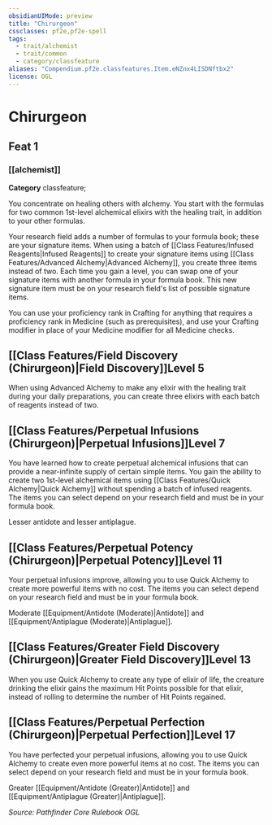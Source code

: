 ```yaml
---
obsidianUIMode: preview
title: "Chirurgeon"
cssclasses: pf2e,pf2e-spell
tags:
  - trait/alchemist
  - trait/common
  - category/classfeature
aliases: "Compendium.pf2e.classfeatures.Item.eNZnx4LISDNftbx2"
license: OGL
---
```

# Chirurgeon
## Feat 1
### [[alchemist]]

**Category** classfeature; 




You concentrate on healing others with alchemy. You start with the formulas for two common 1st-level alchemical elixirs with the healing trait, in addition to your other formulas.

Your research field adds a number of formulas to your formula book; these are your signature items. When using a batch of [[Class Features/Infused Reagents|Infused Reagents]] to create your signature items using [[Class Features/Advanced Alchemy|Advanced Alchemy]], you create three items instead of two. Each time you gain a level, you can swap one of your signature items with another formula in your formula book. This new signature item must be on your research field's list of possible signature items.

You can use your proficiency rank in Crafting for anything that requires a proficiency rank in Medicine (such as prerequisites), and use your Crafting modifier in place of your Medicine modifier for all Medicine checks.

## [[Class Features/Field Discovery (Chirurgeon)|Field Discovery]]Level 5

When using Advanced Alchemy to make any elixir with the healing trait during your daily preparations, you can create three elixirs with each batch of reagents instead of two.

## [[Class Features/Perpetual Infusions (Chirurgeon)|Perpetual Infusions]]Level 7

You have learned how to create perpetual alchemical infusions that can provide a near-infinite supply of certain simple items. You gain the ability to create two 1st-level alchemical items using [[Class Features/Quick Alchemy|Quick Alchemy]] without spending a batch of infused reagents. The items you can select depend on your research field and must be in your formula book.

Lesser antidote and lesser antiplague.

## [[Class Features/Perpetual Potency (Chirurgeon)|Perpetual Potency]]Level 11

Your perpetual infusions improve, allowing you to use Quick Alchemy to create more powerful items with no cost. The items you can select depend on your research field and must be in your formula book.

Moderate [[Equipment/Antidote (Moderate)|Antidote]] and [[Equipment/Antiplague (Moderate)|Antiplague]].

## [[Class Features/Greater Field Discovery (Chirurgeon)|Greater Field Discovery]]Level 13

When you use Quick Alchemy to create any type of elixir of life, the creature drinking the elixir gains the maximum Hit Points possible for that elixir, instead of rolling to determine the number of Hit Points regained.

## [[Class Features/Perpetual Perfection (Chirurgeon)|Perpetual Perfection]]Level 17

You have perfected your perpetual infusions, allowing you to use Quick Alchemy to create even more powerful items at no cost. The items you can select depend on your research field and must be in your formula book.

Greater [[Equipment/Antidote (Greater)|Antidote]] and [[Equipment/Antiplague (Greater)|Antiplague]].

*Source: Pathfinder Core Rulebook*
*OGL*